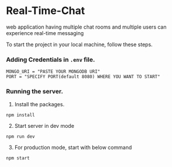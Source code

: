# Real-Time-Chat
web application having multiple chat rooms and multiple users can experience real-time messaging

To start the project in your local machine, follow these steps.

### Adding Credentials in `.env` file.

```
MONGO_URI = "PASTE YOUR MONGODB URI"
PORT = "SPECIFY PORT(default 8080) WHERE YOU WANT TO START"

```
### Running the server.
1. Install the packages.

```
npm install
```

2. Start server in dev mode

```
npm run dev
```

3. For production mode, start with below command

```
npm start
```
